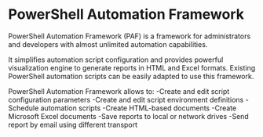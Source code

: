 # PowerShell Automation Framework
PowerShell Automation Framework (PAF) is a framework for administrators and developers with almost unlimited automation capabilities.

It simplifies automation script configuration and provides powerful visualization engine to generate reports in HTML and Excel formats. Existing PowerShell automation scripts can be easily adapted to use this framework.

PowerShell Automation Framework allows to:
-Create and edit script configuration parameters 
-Create and edit script environment definitions
-Schedule automation scripts
-Create HTML-based documents
-Create Microsoft Excel documents
-Save reports to local or network drives
-Send report by email using different transport
